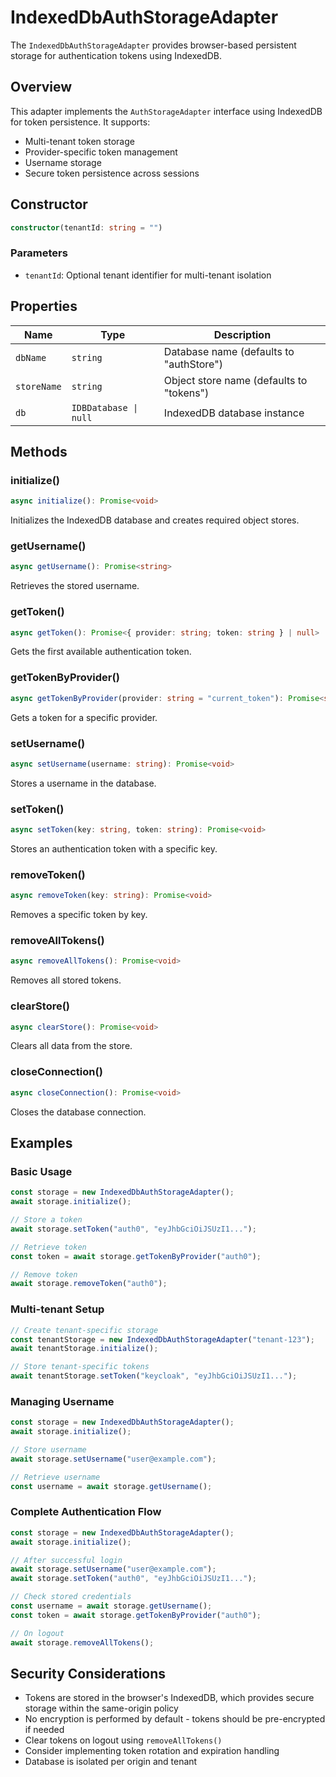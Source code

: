 # IndexedDbAuthStorageAdapter

The `IndexedDbAuthStorageAdapter` provides browser-based persistent storage for authentication tokens using IndexedDB.

## Overview

This adapter implements the `AuthStorageAdapter` interface using IndexedDB for token persistence. It supports:

- Multi-tenant token storage
- Provider-specific token management
- Username storage
- Secure token persistence across sessions

## Constructor

```typescript
constructor(tenantId: string = "")
```

### Parameters

- `tenantId`: Optional tenant identifier for multi-tenant isolation

## Properties

| Name | Type | Description |
|------|------|-------------|
| `dbName` | `string` | Database name (defaults to "authStore") |
| `storeName` | `string` | Object store name (defaults to "tokens") |
| `db` | `IDBDatabase \| null` | IndexedDB database instance |

## Methods

### initialize()

```typescript
async initialize(): Promise<void>
```

Initializes the IndexedDB database and creates required object stores.

### getUsername()

```typescript
async getUsername(): Promise<string>
```

Retrieves the stored username.

### getToken()

```typescript
async getToken(): Promise<{ provider: string; token: string } | null>
```

Gets the first available authentication token.

### getTokenByProvider()

```typescript
async getTokenByProvider(provider: string = "current_token"): Promise<string>
```

Gets a token for a specific provider.

### setUsername()

```typescript
async setUsername(username: string): Promise<void>
```

Stores a username in the database.

### setToken()

```typescript
async setToken(key: string, token: string): Promise<void>
```

Stores an authentication token with a specific key.

### removeToken()

```typescript
async removeToken(key: string): Promise<void>
```

Removes a specific token by key.

### removeAllTokens()

```typescript
async removeAllTokens(): Promise<void>
```

Removes all stored tokens.

### clearStore()

```typescript
async clearStore(): Promise<void>
```

Clears all data from the store.

### closeConnection()

```typescript
async closeConnection(): Promise<void>
```

Closes the database connection.

## Examples

### Basic Usage

```typescript
const storage = new IndexedDbAuthStorageAdapter();
await storage.initialize();

// Store a token
await storage.setToken("auth0", "eyJhbGciOiJSUzI1...");

// Retrieve token
const token = await storage.getTokenByProvider("auth0");

// Remove token
await storage.removeToken("auth0");
```

### Multi-tenant Setup

```typescript
// Create tenant-specific storage
const tenantStorage = new IndexedDbAuthStorageAdapter("tenant-123");
await tenantStorage.initialize();

// Store tenant-specific tokens
await tenantStorage.setToken("keycloak", "eyJhbGciOiJSUzI1...");
```

### Managing Username

```typescript
const storage = new IndexedDbAuthStorageAdapter();
await storage.initialize();

// Store username
await storage.setUsername("user@example.com");

// Retrieve username
const username = await storage.getUsername();
```

### Complete Authentication Flow

```typescript
const storage = new IndexedDbAuthStorageAdapter();
await storage.initialize();

// After successful login
await storage.setUsername("user@example.com");
await storage.setToken("auth0", "eyJhbGciOiJSUzI1...");

// Check stored credentials
const username = await storage.getUsername();
const token = await storage.getTokenByProvider("auth0");

// On logout
await storage.removeAllTokens();
```

## Security Considerations

- Tokens are stored in the browser's IndexedDB, which provides secure storage within the same-origin policy
- No encryption is performed by default - tokens should be pre-encrypted if needed
- Clear tokens on logout using `removeAllTokens()`
- Consider implementing token rotation and expiration handling
- Database is isolated per origin and tenant 
